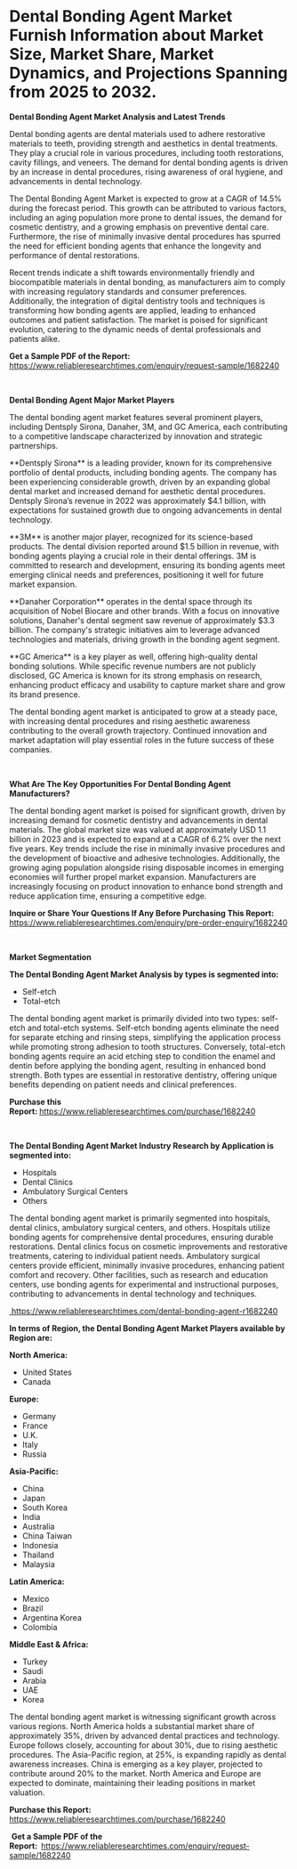 <p><h1>Dental Bonding Agent Market Furnish Information about Market Size, Market Share, Market Dynamics, and Projections Spanning from 2025 to 2032.</h1></p><p><strong>Dental Bonding Agent Market Analysis and Latest Trends</strong></p>
<p><p>Dental bonding agents are dental materials used to adhere restorative materials to teeth, providing strength and aesthetics in dental treatments. They play a crucial role in various procedures, including tooth restorations, cavity fillings, and veneers. The demand for dental bonding agents is driven by an increase in dental procedures, rising awareness of oral hygiene, and advancements in dental technology.</p><p>The Dental Bonding Agent Market is expected to grow at a CAGR of 14.5% during the forecast period. This growth can be attributed to various factors, including an aging population more prone to dental issues, the demand for cosmetic dentistry, and a growing emphasis on preventive dental care. Furthermore, the rise of minimally invasive dental procedures has spurred the need for efficient bonding agents that enhance the longevity and performance of dental restorations.</p><p>Recent trends indicate a shift towards environmentally friendly and biocompatible materials in dental bonding, as manufacturers aim to comply with increasing regulatory standards and consumer preferences. Additionally, the integration of digital dentistry tools and techniques is transforming how bonding agents are applied, leading to enhanced outcomes and patient satisfaction. The market is poised for significant evolution, catering to the dynamic needs of dental professionals and patients alike.</p></p>
<p><strong>Get a Sample PDF of the Report:&nbsp;</strong> <a href="https://www.reliableresearchtimes.com/enquiry/request-sample/1682240?utm_campaign=2246&utm_medium=2&utm_source=Github&utm_content=ia&utm_term=13042025&utm_id=dental-bonding-agent">https://www.reliableresearchtimes.com/enquiry/request-sample/1682240</a></p>
<p>&nbsp;</p>
<p><strong>Dental Bonding Agent Major Market Players</strong></p>
<p><p>The dental bonding agent market features several prominent players, including Dentsply Sirona, Danaher, 3M, and GC America, each contributing to a competitive landscape characterized by innovation and strategic partnerships.</p><p>**Dentsply Sirona** is a leading provider, known for its comprehensive portfolio of dental products, including bonding agents. The company has been experiencing considerable growth, driven by an expanding global dental market and increased demand for aesthetic dental procedures. Dentsply Sirona’s revenue in 2022 was approximately $4.1 billion, with expectations for sustained growth due to ongoing advancements in dental technology.</p><p>**3M** is another major player, recognized for its science-based products. The dental division reported around $1.5 billion in revenue, with bonding agents playing a crucial role in their dental offerings. 3M is committed to research and development, ensuring its bonding agents meet emerging clinical needs and preferences, positioning it well for future market expansion.</p><p>**Danaher Corporation** operates in the dental space through its acquisition of Nobel Biocare and other brands. With a focus on innovative solutions, Danaher's dental segment saw revenue of approximately $3.3 billion. The company's strategic initiatives aim to leverage advanced technologies and materials, driving growth in the bonding agent segment.</p><p>**GC America** is a key player as well, offering high-quality dental bonding solutions. While specific revenue numbers are not publicly disclosed, GC America is known for its strong emphasis on research, enhancing product efficacy and usability to capture market share and grow its brand presence.</p><p>The dental bonding agent market is anticipated to grow at a steady pace, with increasing dental procedures and rising aesthetic awareness contributing to the overall growth trajectory. Continued innovation and market adaptation will play essential roles in the future success of these companies.</p></p>
<p>&nbsp;</p>
<p><strong>What Are The Key Opportunities For Dental Bonding Agent Manufacturers?</strong></p>
<p><p>The dental bonding agent market is poised for significant growth, driven by increasing demand for cosmetic dentistry and advancements in dental materials. The global market size was valued at approximately USD 1.1 billion in 2023 and is expected to expand at a CAGR of 6.2% over the next five years. Key trends include the rise in minimally invasive procedures and the development of bioactive and adhesive technologies. Additionally, the growing aging population alongside rising disposable incomes in emerging economies will further propel market expansion. Manufacturers are increasingly focusing on product innovation to enhance bond strength and reduce application time, ensuring a competitive edge.</p></p>
<p><strong>Inquire or Share Your Questions If Any Before Purchasing This Report:</strong> <a href="https://www.reliableresearchtimes.com/enquiry/pre-order-enquiry/1682240?utm_campaign=2246&utm_medium=2&utm_source=Github&utm_content=ia&utm_term=13042025&utm_id=dental-bonding-agent">https://www.reliableresearchtimes.com/enquiry/pre-order-enquiry/1682240</a></p>
<p>&nbsp;</p>
<p><strong>Market Segmentation</strong></p>
<p><strong>The Dental Bonding Agent Market Analysis by types is segmented into:</strong></p>
<p><ul><li>Self-etch</li><li>Total-etch</li></ul></p>
<p><p>The dental bonding agent market is primarily divided into two types: self-etch and total-etch systems. Self-etch bonding agents eliminate the need for separate etching and rinsing steps, simplifying the application process while promoting strong adhesion to tooth structures. Conversely, total-etch bonding agents require an acid etching step to condition the enamel and dentin before applying the bonding agent, resulting in enhanced bond strength. Both types are essential in restorative dentistry, offering unique benefits depending on patient needs and clinical preferences.</p></p>
<p><strong>Purchase this Report:&nbsp;</strong><a href="https://www.reliableresearchtimes.com/purchase/1682240?utm_campaign=2246&utm_medium=2&utm_source=Github&utm_content=ia&utm_term=13042025&utm_id=dental-bonding-agent">https://www.reliableresearchtimes.com/purchase/1682240</a></p>
<p>&nbsp;</p>
<p><strong>The Dental Bonding Agent Market Industry Research by Application is segmented into:</strong></p>
<p><ul><li>Hospitals</li><li>Dental Clinics</li><li>Ambulatory Surgical Centers</li><li>Others</li></ul></p>
<p><p>The dental bonding agent market is primarily segmented into hospitals, dental clinics, ambulatory surgical centers, and others. Hospitals utilize bonding agents for comprehensive dental procedures, ensuring durable restorations. Dental clinics focus on cosmetic improvements and restorative treatments, catering to individual patient needs. Ambulatory surgical centers provide efficient, minimally invasive procedures, enhancing patient comfort and recovery. Other facilities, such as research and education centers, use bonding agents for experimental and instructional purposes, contributing to advancements in dental technology and techniques.</p></p>
<p><a href="https://www.reliableresearchtimes.com/dental-bonding-agent-r1682240?utm_campaign=2246&utm_medium=2&utm_source=Github&utm_content=ia&utm_term=13042025&utm_id=dental-bonding-agent">&nbsp;https://www.reliableresearchtimes.com/dental-bonding-agent-r1682240</a></p>
<p><strong>In terms of Region, the Dental Bonding Agent Market Players available by Region are:</strong></p>
<p>
    <p> <strong> North America: </strong>
        <ul>
            <li>United States</li>
            <li>Canada</li>
        </ul>
        </p> 
    <p> <strong> Europe: </strong>
        <ul>
            <li>Germany</li>
            <li>France</li>
            <li>U.K.</li>
            <li>Italy</li>
            <li>Russia</li>
        </ul>
        </p> 
    <p> <strong> Asia-Pacific: </strong>
        <ul>
            <li>China</li>
            <li>Japan</li>
            <li>South Korea</li>
            <li>India</li>
            <li>Australia</li>
            <li>China Taiwan</li>
            <li>Indonesia</li>
            <li>Thailand</li>
            <li>Malaysia</li>
        </ul>
        </p> 
    <p> <strong> Latin America: </strong>
        <ul>
            <li>Mexico</li>
            <li>Brazil</li>
            <li>Argentina Korea</li>
            <li>Colombia</li>
        </ul>
        </p> 
    <p> <strong> Middle East & Africa: </strong>
        <ul>
            <li>Turkey</li>
            <li>Saudi</li>
            <li>Arabia</li>
            <li>UAE</li>
            <li>Korea</li>
        </ul>
    </p>
    </p>
<p><p>The dental bonding agent market is witnessing significant growth across various regions. North America holds a substantial market share of approximately 35%, driven by advanced dental practices and technology. Europe follows closely, accounting for about 30%, due to rising aesthetic procedures. The Asia-Pacific region, at 25%, is expanding rapidly as dental awareness increases. China is emerging as a key player, projected to contribute around 20% to the market. North America and Europe are expected to dominate, maintaining their leading positions in market valuation.</p></p>
<p><strong>Purchase this Report: </strong><a href="https://www.reliableresearchtimes.com/purchase/1682240?utm_campaign=2246&utm_medium=2&utm_source=Github&utm_content=ia&utm_term=13042025&utm_id=dental-bonding-agent">https://www.reliableresearchtimes.com/purchase/1682240</a></p>
<p>&nbsp;<strong>Get a Sample PDF of the Report:&nbsp;&nbsp;</strong><a href="https://www.reliableresearchtimes.com/enquiry/request-sample/1682240?utm_campaign=2246&utm_medium=2&utm_source=Github&utm_content=ia&utm_term=13042025&utm_id=dental-bonding-agent">https://www.reliableresearchtimes.com/enquiry/request-sample/1682240</a></p>
<p><strong></strong></p>
<p><p></p><p></p><p></p></p>
